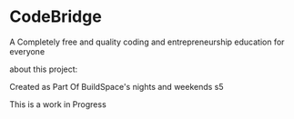 # CodeBridge
A Completely free and quality coding and entrepreneurship education for everyone

about this project:

Created as Part Of BuildSpace's nights and weekends s5

This is a work in Progress 
